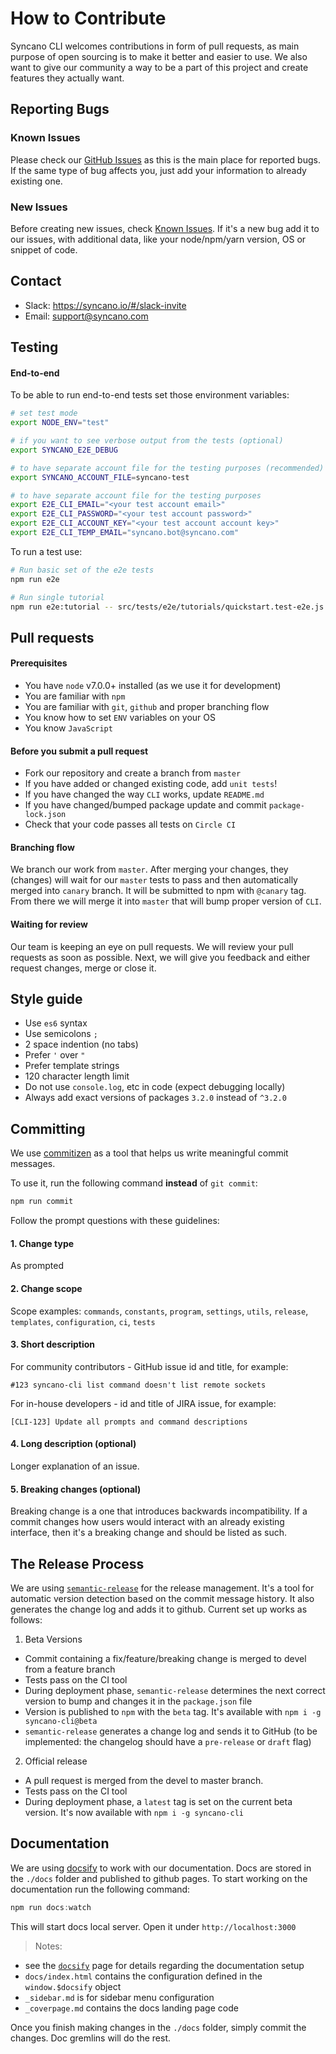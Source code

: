 # How to Contribute

Syncano CLI welcomes contributions in form of pull requests, as main purpose of open sourcing is to make it better and easier to use.
We also want to give our community a way to be a part of this project and create features they actually want.


## Reporting Bugs

### Known Issues

Please check our [GitHub Issues](https://github.com/Syncano/syncano-node-cli/issues) as this is the main place for reported bugs.
If the same type of bug affects you, just add your information to already existing one.

### New Issues

Before creating new issues, check [Known Issues](https://github.com/Syncano/syncano-node-cli/issues).
If it's a new bug add it to our issues, with additional data, like your node/npm/yarn version, OS or snippet of code.


## Contact

  * Slack: https://syncano.io/#/slack-invite
  * Email: [support@syncano.com](mailto:support@syncano.com)


## Testing

#### End-to-end
To be able to run end-to-end tests set those environment variables:

```sh
# set test mode
export NODE_ENV="test"

# if you want to see verbose output from the tests (optional)
export SYNCANO_E2E_DEBUG

# to have separate account file for the testing purposes (recommended)
export SYNCANO_ACCOUNT_FILE=syncano-test

# to have separate account file for the testing purposes
export E2E_CLI_EMAIL="<your test account email>"
export E2E_CLI_PASSWORD="<your test account password>"
export E2E_CLI_ACCOUNT_KEY="<your test account account key>"
export E2E_CLI_TEMP_EMAIL="syncano.bot@syncano.com"
```

To run a test use:

```sh
# Run basic set of the e2e tests
npm run e2e

# Run single tutorial
npm run e2e:tutorial -- src/tests/e2e/tutorials/quickstart.test-e2e.js
```

## Pull requests

#### Prerequisites

  * You have `node` v7.0.0+ installed (as we use it for development)
  * You are familiar with `npm`
  * You are familiar with `git`, `github` and proper branching flow
  * You know how to set `ENV` variables on your OS
  * You know `JavaScript`

#### Before you submit a pull request

  * Fork our repository and create a branch from `master`
  * If you have added or changed existing code, add `unit tests`!
  * If you have changed the way `CLI` works, update `README.md`
  * If you have changed/bumped package update and commit `package-lock.json` 
  * Check that your code passes all tests on `Circle CI`

#### Branching flow

We branch our work from `master`.
After merging your changes, they (changes) will wait for our `master` tests to pass and then automatically merged into `canary` branch.
It will be submitted to npm with `@canary` tag. From there we will merge it into `master` that will bump proper version of `CLI`.

#### Waiting for review

Our team is keeping an eye on pull requests.
We will review your pull requests as soon as possible.
Next, we will give you feedback and either request changes, merge or close it.


## Style guide

  * Use `es6` syntax
  * Use semicolons `;`
  * 2 space indention (no tabs)
  * Prefer `'` over `"`
  * Prefer template strings
  * 120 character length limit
  * Do not use `console.log`, etc in code (expect debugging locally)
  * Always add exact versions of packages `3.2.0` instead of `^3.2.0`


## Committing

We use [commitizen](https://github.com/commitizen/cz-cli) as a tool that helps us write meaningful commit messages.

To use it, run the following command **instead** of `git commit`:
```sh
npm run commit
```
Follow the prompt questions with these guidelines:

#### 1. Change type

As prompted

#### 2. Change scope

Scope examples: `commands`, `constants`, `program`, `settings`, `utils`, `release`, `templates`, `configuration`, `ci`, `tests`

#### 3. Short description

For community contributors - GitHub issue id and title, for example:

`#123 syncano-cli list command doesn't list remote sockets`

For in-house developers - id and title of JIRA issue, for example:

`[CLI-123] Update all prompts and command descriptions`

#### 4. Long description (optional)

Longer explanation of an issue.

#### 5. Breaking changes (optional)

Breaking change is a one that introduces backwards incompatibility.
If a commit changes how users would interact with an already existing interface, then it's a breaking change and should be listed as such.

## The Release Process

We are using [`semantic-release`](https://github.com/semantic-release/semantic-release) for the release management. It's a tool for automatic version detection based on the commit message history. It also generates the change log and adds it to github. Current set up works as follows:
1. Beta Versions
  * Commit containing a fix/feature/breaking change is merged to devel from a feature branch
  * Tests pass on the CI tool
  * During deployment phase, `semantic-release` determines the next correct version to bump and changes it in the `package.json` file
  * Version is published to `npm` with the `beta` tag. It's available with `npm i -g syncano-cli@beta`
  * `semantic-release` generates a change log and sends it to GitHub (to be implemented: the changelog should have a `pre-release` or `draft` flag)

2. Official release
  * A pull request is merged from the devel to master branch.
  * Tests pass on the CI tool
  * During deployment phase, a `latest` tag is set on the current beta version. It's now available with `npm i -g syncano-cli`

## Documentation

We are using [docsify](https://docsify.js.org) to work with our documentation. Docs are stored in the `./docs` folder and published to github pages. To start working on the documentation run the following command:

```js
npm run docs:watch
```

This will start docs local server. Open it under `http://localhost:3000`

> Notes:
- see the [`docsify`](https://docsify.js.org) page for details regarding the documentation  setup
- `docs/index.html` contains the configuration defined in the `window.$docsify` object
- `_sidebar.md` is for sidebar menu configuration
- `_coverpage.md` contains the docs landing page code



Once you finish making changes in the `./docs` folder, simply commit the changes. Doc gremlins will do the rest.
